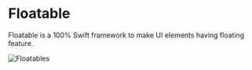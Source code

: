 # Floatable
Floatable is a 100% Swift framework to make UI elements having floating feature. 

![Floatables](https://user-images.githubusercontent.com/11644471/114317605-8e5ad980-9b11-11eb-8432-b0a875bd7f00.png)
